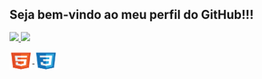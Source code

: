 ## Seja bem-vindo ao meu perfil do GitHub!!!

<div>
  <a href="https://github.com/WanCarvalho" />
  <img height="160em" src="https://github-readme-stats.vercel.app/api?username=WanCarvalho&show_icons=true&theme=dark&count_private=true&hide=stars,prs" />
  <img height="160em" src="https://github-readme-stats.vercel.app/api/top-langs/?username=WanCarvalho&theme=dark" />
</div>

<div style="display: inline_block"><br>
  <img align="center" alt="Wanderson-HTML" height="30" width="40" src="https://raw.githubusercontent.com/devicons/devicon/master/icons/html5/html5-original.svg">
  <img align="center" alt="Wanderson-CSS" height="30" width="40" src="https://raw.githubusercontent.com/devicons/devicon/master/icons/css3/css3-original.svg">
</div>
